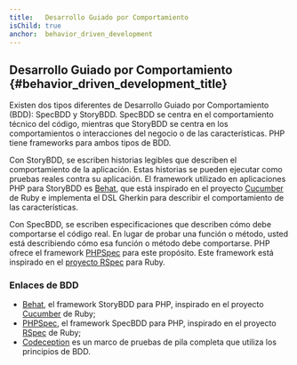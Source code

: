 ```yaml
---
title:   Desarrollo Guiado por Comportamiento
isChild: true
anchor:  behavior_driven_development
---
```


## Desarrollo Guiado por Comportamiento {#behavior_driven_development_title}

Existen dos tipos diferentes de Desarrollo Guiado por Comportamiento (BDD): SpecBDD y StoryBDD. SpecBDD se centra
en el comportamiento técnico del código, mientras que StoryBDD se centra en los comportamientos o interacciones del negocio
o de las características. PHP tiene frameworks para ambos tipos de BDD.

Con StoryBDD, se escriben historias legibles que describen el comportamiento de la aplicación. Estas historias se pueden ejecutar
como pruebas reales contra su aplicación. El framework utilizado en aplicaciones PHP para StoryBDD es [Behat], que está inspirado
en el proyecto [Cucumber] de Ruby e implementa el DSL Gherkin para describir el comportamiento de las características.

Con SpecBDD, se escriben especificaciones que describen cómo debe comportarse el código real. En lugar de probar una función o método,
usted está describiendo cómo esa función o método debe comportarse. PHP ofrece el framework [PHPSpec] para este propósito.
Este framework está inspirado en el [proyecto RSpec][Rspec] para Ruby.

### Enlaces de BDD

* [Behat], el framework StoryBDD para PHP, inspirado en el proyecto [Cucumber] de Ruby;
* [PHPSpec], el framework SpecBDD para PHP, inspirado en el proyecto [RSpec] de Ruby;
* [Codeception] es un marco de pruebas de pila completa que utiliza los principios de BDD.


[Behat]: https://behat.org/
[Cucumber]: https://cucumber.io/
[PHPSpec]: https://www.phpspec.net/
[RSpec]: https://rspec.info/
[Codeception]: https://codeception.com/
